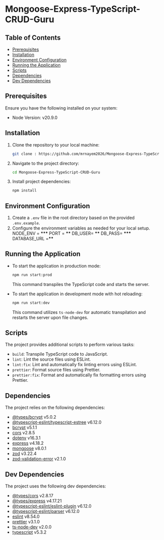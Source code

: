 # Mongoose-Express-TypeScript-CRUD-Guru

## Table of Contents

- [Prerequisites](#Prerequisites)
- [Installation](#Installation)
- [Environment Configuration](#EnvironmentConfiguration)
- [Running the Application](#RunningtheApplication)
- [Scripts](#Scripts)
- [Dependencies](#Dependencies)
- [Dev Dependencies](#DevDependencies)

## Prerequisites

Ensure you have the following installed on your system:

- Node Version: v20.9.0

## Installation

1. Clone the repository to your local machine:
   ```bash
   git clone : https://github.com/mrnayem2026/Mongoose-Express-TypeScript-CRUD-Guru.git
   ```
2. Navigate to the project directory:
   ```bash
   cd Mongoose-Express-TypeScript-CRUD-Guru
   ```
3. Install project dependencies:
   ```bash
   npm install
   ```

## Environment Configuration

1. Create a `.env` file in the root directory based on the provided `.env.example`.
2. Configure the environment variables as needed for your local setup.
   NODE_ENV = **\*\*\***
   PORT = **\*\***
   DB_USER= **\*\***
   DB_PASS= **\*\*\***
   DATABASE_URL =**\*\***

## Running the Application

- To start the application in production mode:

  ```bash
  npm run start:prod
  ```

  This command transpiles the TypeScript code and starts the server.

- To start the application in development mode with hot reloading:
  ```bash
  npm run start:dev
  ```
  This command utilizes `ts-node-dev` for automatic transpilation and restarts the server upon file changes.

## Scripts

The project provides additional scripts to perform various tasks:

- `build`: Transpile TypeScript code to JavaScript.
- `lint`: Lint the source files using ESLint.
- `lint:fix`: Lint and automatically fix linting errors using ESLint.
- `prettier`: Format source files using Prettier.
- `prettier:fix`: Format and automatically fix formatting errors using Prettier.

## Dependencies

The project relies on the following dependencies:

- [@types/bcrypt](https://www.npmjs.com/package/@types/bcrypt) v5.0.2
- [@typescript-eslint/typescript-estree](https://www.npmjs.com/package/@typescript-eslint/typescript-estree) v6.12.0
- [bcrypt](https://www.npmjs.com/package/bcrypt) v5.1.1
- [cors](https://www.npmjs.com/package/cors) v2.8.5
- [dotenv](https://www.npmjs.com/package/dotenv) v16.3.1
- [express](https://www.npmjs.com/package/express) v4.18.2
- [mongoose](https://www.npmjs.com/package/mongoose) v8.0.1
- [zod](https://www.npmjs.com/package/zod) v3.22.4
- [zod-validation-error](https://www.npmjs.com/package/zod-validation-error) v2.1.0

## Dev Dependencies

The project uses the following dev dependencies:

- [@types/cors](https://www.npmjs.com/package/@types/cors) v2.8.17
- [@types/express](https://www.npmjs.com/package/@types/express) v4.17.21
- [@typescript-eslint/eslint-plugin](https://www.npmjs.com/package/@typescript-eslint/eslint-plugin) v6.12.0
- [@typescript-eslint/parser](https://www.npmjs.com/package/@typescript-eslint/parser) v6.12.0
- [eslint](https://www.npmjs.com/package/eslint) v8.54.0
- [prettier](https://www.npmjs.com/package/prettier) v3.1.0
- [ts-node-dev](https://www.npmjs.com/package/ts-node-dev) v2.0.0
- [typescript](https://www.npmjs.com/package/typescript) v5.3.2
